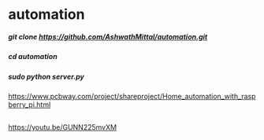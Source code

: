 # automation
##### git clone https://github.com/AshwathMittal/automation.git
##### cd automation
##### sudo python server.py

https://www.pcbway.com/project/shareproject/Home_automation_with_raspberry_pi.html
##
https://youtu.be/GUNN225mvXM 
